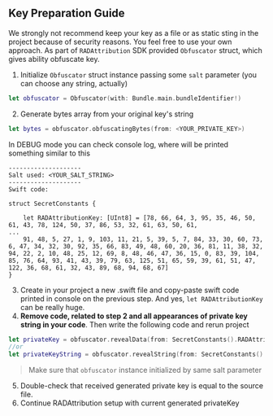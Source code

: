 ## Key Preparation Guide
We strongly not recommend keep your key as a file or as static sting in the project because of security reasons. You feel free to use your own approach. As part of `RADAttribution` SDK provided `Obfuscator` struct, which gives ability obfuscate key.
1. Initialize `Obfuscator` struct instance passing some `salt` parameter (you can choose any string, actually)
```swift
let obfuscator = Obfuscator(with: Bundle.main.bundleIdentifier!)
```
2. Generate bytes array from your original key's string
```swift
let bytes = obfuscator.obfuscatingBytes(from: <YOUR_PRIVATE_KEY>)
```
In DEBUG mode you can check console log, where will be printed something similar to this
```
--------------------
Salt used: <YOUR_SALT_STRING>
--------------------
Swift code:

struct SecretConstants {

	let RADAttributionKey: [UInt8] = [78, 66, 64, 3, 95, 35, 46, 50, 61, 43, 78, 124, 50, 37, 86, 53, 32, 61, 63, 50, 61, 
...
	91, 48, 5, 27, 1, 9, 103, 11, 21, 5, 39, 5, 7, 84, 33, 30, 60, 73, 6, 47, 34, 32, 30, 92, 35, 66, 83, 49, 48, 60, 20, 36, 81, 11, 38, 32, 94, 22, 2, 10, 48, 25, 12, 69, 8, 48, 46, 47, 36, 15, 0, 83, 39, 104, 85, 76, 64, 93, 41, 43, 39, 79, 63, 125, 51, 65, 59, 39, 61, 51, 47, 122, 36, 68, 61, 32, 43, 89, 68, 94, 68, 67]
}
```
3. Create in your project a new .swift file and copy-paste swift code printed in console on the previous step. And yes, `let RADAttributionKey` can be really huge.
4. **Remove code, related to step 2 and all appearances of private key string in your code**. Then write the following code and rerun project
```swift
let privateKey = obfuscator.revealData(from: SecretConstants().RADAttributionKey)
//or
let privateKeyString = obfuscator.revealString(from: SecretConstants().RADAttributionKey)
```
> Make sure that `obfuscator` instance initialized by same salt parameter
5. Double-check that received generated private key is equal to the source file.
6. Continue RADAttribution setup with current generated privateKey
